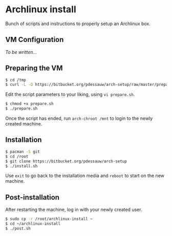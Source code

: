 # Archlinux install

Bunch of scripts and instructions to properly setup an Archlinux box.

## VM Configuration

*To be written...*

## Preparing the VM

```bash
$ cd /tmp
$ curl -L -O https://bitbucket.org/pdessauw/arch-setup/raw/master/prepare.sh -u pdessauw
```

Edit the script parameters to your liking, using `vi prepare.sh`.

```bash
$ chmod +x prepare.sh
$ ./prepare.sh
```

Once the script has ended, run `arch-chroot /mnt` to login to the newly created machine.

## Installation

```bash
$ pacman -S git
$ cd /root
$ git clone https://bitbucket.org/pdessauw/arch-setup
$ ./install.sh
```

Use `exit` to go back to the installation media and `reboot` to start on the new machine.

## Post-installation

After restarting the machine, log in with your newly created user.

```bash
$ sudo cp -r /root/archlinux-install ~
$ cd ~/archlinux-install
$ ./post.sh
```
